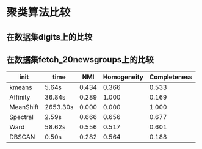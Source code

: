 # 聚类算法比较
## 在数据集digits上的比较
## 在数据集fetch_20newsgroups上的比较
|  init| time | NMI |  Homogeneity| Completeness|
| ----|---- | -------|------------------|------------- |
| kmeans | 5.64s | 0.434 | 0.366 | 0.533 |
| Affinity | 36.84s | 0.289 | 1.000 | 0.169 |
| MeanShift | 2653.30s | 0.000 | 0.000 | 1.000|
| Spectral | 2.59s | 0.666 | 0.656 | 0.677 |
|Ward |58.62s | 0.556 | 0.517 | 0.601 |
| DBSCAN | 0.50s | 0.282 | 0.564 | 0.188|
